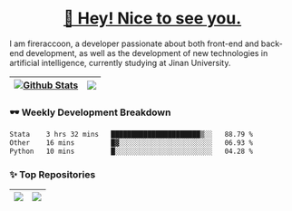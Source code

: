 <h1 align="center"><a href="https://blog.raccooncc.top">👋 Hey! Nice to see you.</a></h1>

I am fireraccoon, a developer passionate about both front-end and back-end development, as well as the development of new technologies in artificial intelligence, currently studying at Jinan University.

| <a href="#"><img src="https://github-readme-stats.raccooncc.top/api?username=fireraccoon&show_icons=true&include_all_commits=true&theme=buefy&hide_border=true" alt="Github Stats" /></a> | <a href="#"><img src="https://github-readme-stats.raccooncc.top/api/top-langs/?username=fireraccoon&layout=compact&theme=buefy&hide_border=true" /></a> |
| --- | --- |

### 🕶 Weekly Development Breakdown

<!--START_SECTION:waka-->

```txt
Stata    3 hrs 32 mins   ██████████████████████▒░░   88.79 %
Other    16 mins         █▓░░░░░░░░░░░░░░░░░░░░░░░   06.93 %
Python   10 mins         █░░░░░░░░░░░░░░░░░░░░░░░░   04.28 %
```

<!--END_SECTION:waka-->

### ✨ Top Repositories

| <a href="https://github.com/fireraccoon/AdvVis-CNN"><img src="https://github-readme-stats.raccooncc.top/api/pin/?username=fireraccoon&repo=AdvVis-CNN&theme=buefy&hide_border=true" /></a> | <a href="https://github.com/fireraccoon/leetcode-solutions"><img src="https://github-readme-stats.raccooncc.top/api/pin/?username=fireraccoon&repo=leetcode-solutions&theme=buefy&hide_border=true" /></a> |
| --- | --- |
